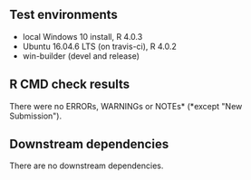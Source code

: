 ## Test environments

* local Windows 10 install, R 4.0.3
* Ubuntu 16.04.6 LTS (on travis-ci), R 4.0.2
* win-builder (devel and release)

## R CMD check results

There were no ERRORs, WARNINGs or NOTEs* (*except "New Submission"). 

## Downstream dependencies

There are no downstream dependencies.
